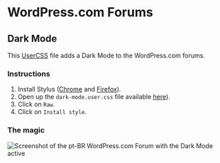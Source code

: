 # WordPress.com Forums

## Dark Mode

This [UserCSS](https://github.com/openstyles/stylus/wiki/Usercss) file adds a Dark Mode to the WordPress.com forums.

### Instructions

1. Install Stylus ([Chrome](https://chrome.google.com/webstore/detail/stylus/clngdbkpkpeebahjckkjfobafhncgmne?hl=en) and [Firefox](https://addons.mozilla.org/en-US/firefox/addon/styl-us/)).
2. Open up the `dark-mode.user.css` file available [here](https://github.com/RafaelFunchal/wpcom-forums/blob/master/dark-mode.user.css)).
3. Click on `Raw`.
4. Click on `Install style`.

### The magic
![Screenshot of the pt-BR WordPress.com Forum with the Dark Mode active](https://cldup.com/sTIB0NLu-2.png)
